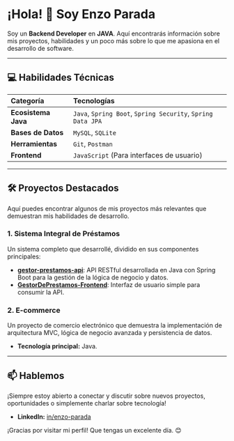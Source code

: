 # ¡Hola! 👋 Soy Enzo Parada

Soy un **Backend Developer** en **JAVA**.
Aquí encontrarás información sobre mis proyectos, habilidades y un poco más sobre lo que me apasiona en el desarrollo de software.


---
## 💻 Habilidades Técnicas

| Categoría | Tecnologías |
| :--- | :--- |
| **Ecosistema Java** | `Java`, `Spring Boot`, `Spring Security`, `Spring Data JPA` |
| **Bases de Datos** | `MySQL`, `SQLite` |
| **Herramientas** | `Git`, `Postman` |
| **Frontend** | `JavaScript` (Para interfaces de usuario) |

---
## 🛠️ Proyectos Destacados

Aquí puedes encontrar algunos de mis proyectos más relevantes que demuestran mis habilidades de desarrollo.

### **1. Sistema Integral de Préstamos**
Un sistema completo que desarrollé, dividido en sus componentes principales:
* **[gestor-prestamos-api](https://github.com/EnzoParada/gestor-prestamos-api)**: API RESTful desarrollada en Java con Spring Boot para la gestión de la lógica de negocio y datos.
* **[GestorDePrestamos-Frontend](https://github.com/EnzoParada/GestorDePrestamos-Frontend)**: Interfaz de usuario simple para consumir la API.
### **2. E-commerce**
Un proyecto de comercio electrónico que demuestra la implementación de arquitectura MVC, lógica de negocio avanzada y persistencia de datos.
* **Tecnología principal:** Java.
---
## 📫 Hablemos

¡Siempre estoy abierto a conectar y discutir sobre nuevos proyectos, oportunidades o simplemente charlar sobre tecnología!

* **LinkedIn:** [in/enzo-parada](https://www.linkedin.com/in/enzo-parada/)

¡Gracias por visitar mi perfil! Que tengas un excelente día. 😊
